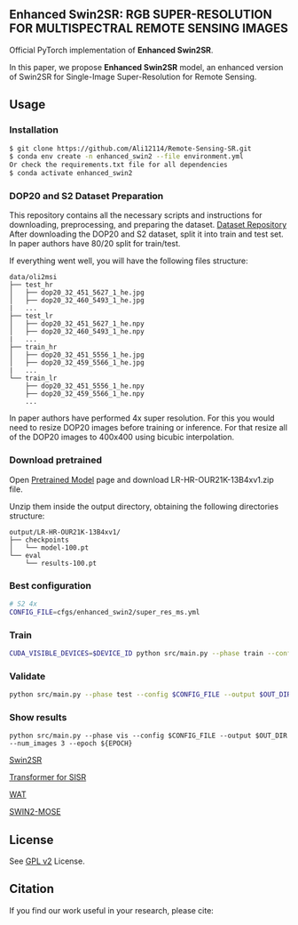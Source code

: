 ## Enhanced Swin2SR: RGB SUPER-RESOLUTION FOR MULTISPECTRAL REMOTE SENSING IMAGES

Official PyTorch implementation of **Enhanced Swin2SR**.

In this paper, we propose **Enhanced Swin2SR** model, an enhanced version of Swin2SR for
Single-Image Super-Resolution for Remote Sensing.

## Usage

### Installation

```bash
$ git clone https://github.com/Ali12114/Remote-Sensing-SR.git
$ conda env create -n enhanced_swin2 --file environment.yml
Or check the requirements.txt file for all dependencies
$ conda activate enhanced_swin2
```

### DOP20 and S2 Dataset Preparation

This repository contains all the necessary scripts and instructions for downloading, preprocessing, and preparing the dataset. [Dataset Repository](https://github.com/fabianstahl/SR_Double_Dataset)
After downloading the DOP20 and S2 dataset, split it into train and test set. In paper authors have 80/20 split for train/test.

If everything went well, you will have the following files structure:

```
data/oli2msi
├── test_hr
│   ├── dop20_32_451_5627_1_he.jpg
│   ├── dop20_32_460_5493_1_he.jpg
|   ...
├── test_lr
│   ├── dop20_32_451_5627_1_he.npy
│   ├── dop20_32_460_5493_1_he.npy
|   ...
├── train_hr
│   ├── dop20_32_451_5556_1_he.jpg
│   ├── dop20_32_459_5566_1_he.jpg
|   ...
└── train_lr
    ├── dop20_32_451_5556_1_he.npy
    ├── dop20_32_459_5566_1_he.npy
    ...
```

In paper authors have performed 4x super resolution. For this you would need to resize DOP20 images before training or inference. For that resize all of the DOP20 images to 400x400 using bicubic interpolation.

### Download pretrained

Open
[Pretrained Model](https://drive.google.com/file/d/1CLGX83VMxGHINp__08E1kWVXGd6K3WDi/view?usp=sharing)
page and download LR-HR-OUR21K-13B4xv1.zip file.

Unzip them inside the output directory, obtaining the following directories
structure:


```
output/LR-HR-OUR21K-13B4xv1/
├── checkpoints
│   └── model-100.pt
└── eval
    └── results-100.pt
```

### Best configuration

```bash
# S2 4x
CONFIG_FILE=cfgs/enhanced_swin2/super_res_ms.yml
```

### Train

```bash
CUDA_VISIBLE_DEVICES=$DEVICE_ID python src/main.py --phase train --config $CONFIG_FILE --output $OUT_DIR --epochs ${EPOCH} --epoch -1
```

### Validate

```bash
python src/main.py --phase test --config $CONFIG_FILE --output $OUT_DIR --batch_size 32 --epoch ${EPOCH}
```

### Show results

```
python src/main.py --phase vis --config $CONFIG_FILE --output $OUT_DIR --num_images 3 --epoch ${EPOCH}
```

[Swin2SR](https://link.springer.com/chapter/10.1007/978-3-031-25063-7_42)  

[Transformer for SISR](https://github.com/luissen/ESRT)

[WAT](https://github.com/mandalinadagi/Wavelettention)

[SWIN2-MOSE](https://github.com/IMPLabUniPr/swin2-mose)
## License

See [GPL v2](./LICENSE) License.

## Citation

If you find our work useful in your research, please cite:

```

```
